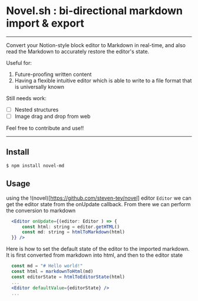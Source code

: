 # Novel.sh : bi-directional markdown import & export
---
Convert your Notion-style block editor to Markdown in real-time, and also read the Markdown to accurately restore the editor's state.

Useful for:
1. Future-proofing written content
2. Having a flexible intuitive editor which is able to write to a file format that is universally known

Still needs work:
- [ ] Nested structures
- [ ] Image drag and drop from web

Feel free to contribute and use!!

---
## Install

```
$ npm install novel-md 
```

## Usage

using the !(novel)[https://github.com/steven-tey/novel] editor `Editor` we can get the editor state from the onUpdate callback. From there we can perform the conversion to markdown

```jsx
  <Editor onUpdate={(editor: Editor ) => {
      const html: string = editor.getHTML()
      const md: string = htmlToMarkdown(html)
  }} />
```

Here is how to set the default state of the editor to the imported markdown. It is first converted from markdown into html, and then to the editor state


```jsx
  const md = "# Hello world!"
  const html = markdownToHtml(md)
  const editorState = htmlToEditorState(html)
  ...
  <Editor defaultValue={editorState} />
  ...
```

